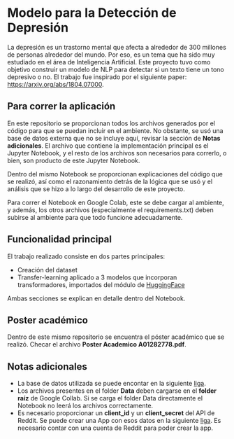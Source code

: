 # Modelo para la Detección de Depresión
La depresión es un trastorno mental que afecta a alrededor de 300 millones de personas alrededor del
mundo. Por eso, es un tema que ha sido muy estudiado en el área de Inteligencia Artificial. Este proyecto tuvo
como objetivo construir un modelo de NLP para detectar si un texto tiene un tono depresivo o no. El trabajo fue inspirado 
por el siguiente paper: https://arxiv.org/abs/1804.07000.

## Para correr la aplicación
En este repositorio se proporcionan todos los archivos generados por el código para que se puedan incluir en el ambiente. No obstante,
se usó una base de datos externa que no se incluye aquí, revisar la sección de **Notas adicionales**. El archivo que contiene la 
implementación principal es el Jupyter Notebook, y el resto de los archivos son necesarios para correrlo, o bien, son producto
de este Jupyter Notebook.

Dentro del mismo Notebook se proporcionan explicaciones del código que se realizó, así como el razonamiento detrás de la lógica que 
se usó y el análisis que se hizo a lo largo del desarrollo de este proyecto.

Para correr el Notebook en Google Colab, este se debe cargar al ambiente, y además, los otros archivos (especialmente el requirements.txt) deben subirse al ambiente para que todo funcione adecuadamente. 

## Funcionalidad principal
El trabajo realizado consiste en dos partes principales:
- Creación del dataset
- Transfer-learning aplicado a 3 modelos que incorporan transformadores, importados del módulo de [HuggingFace](https://huggingface.co/models)

Ambas secciones se explican en detalle dentro del Notebook.

## Poster académico
Dentro de este mismo repositorio se encuentra el póster académico que se realizó. Checar el archivo **Poster Academico A01282778.pdf**.

## Notas adicionales
- La base de datos utilizada se puede encontar en la siguiente [liga](https://www.kaggle.com/nikhileswarkomati/suicide-watch).
- Los archivos presentes en el folder **Data** deben cargarse en el **folder raíz** de Google Collab. Si se carga el folder Data directamente
el Notebook no leerá los archivos correctamente.
- Es necesario proporcionar un **client_id** y un **client_secret** del API de Reddit. Se puede crear una App con esos datos en la siguiente [liga](https://ssl.reddit.com/prefs/apps/). Es necesario contar con una cuenta de Reddit para poder crear la app.
